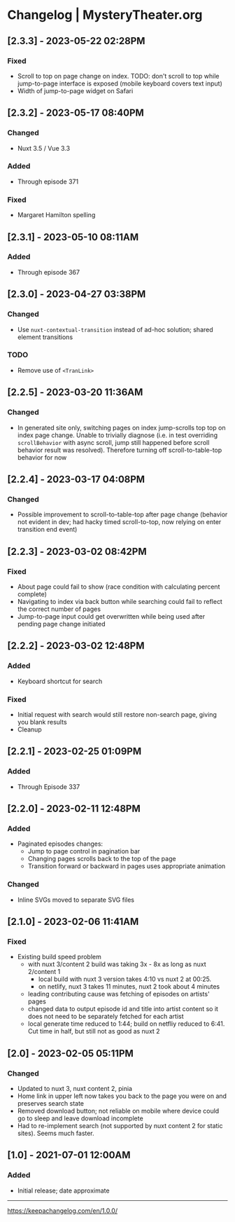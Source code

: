 # Changelog | MysteryTheater.org

## [2.3.3] - 2023-05-22 02:28PM

### Fixed

* Scroll to top on page change on index. TODO: don't scroll to top while jump-to-page interface is exposed (mobile keyboard covers text input)
* Width of jump-to-page widget on Safari

## [2.3.2] - 2023-05-17 08:40PM

### Changed

* Nuxt 3.5 / Vue 3.3

### Added

* Through episode 371

### Fixed

* Margaret Hamilton spelling

## [2.3.1] - 2023-05-10 08:11AM

### Added

* Through episode 367

## [2.3.0] - 2023-04-27 03:38PM

### Changed

* Use `nuxt-contextual-transition` instead of ad-hoc solution; shared element transitions

### TODO

* Remove use of `<TranLink>`

## [2.2.5] - 2023-03-20 11:36AM

### Changed

* In generated site only, switching pages on index jump-scrolls top top on index page change. Unable to trivially diagnose (i.e. in test overriding `scrollBehavior` with async scroll, jump still happened before scroll behavior result was resolved). Therefore turning off scroll-to-table-top behavior for now

## [2.2.4] - 2023-03-17 04:08PM

### Changed

* Possible improvement to scroll-to-table-top after page change (behavior not evident in dev; had hacky timed scroll-to-top, now relying on enter transition end event)

## [2.2.3] - 2023-03-02 08:42PM

### Fixed

* About page could fail to show (race condition with calculating percent complete)
* Navigating to index via back button while searching could fail to reflect the correct number of pages
* Jump-to-page input could get overwritten while being used after pending page change initiated

## [2.2.2] - 2023-03-02 12:48PM

### Added

* Keyboard shortcut for search

### Fixed

* Initial request with search would still restore non-search page, giving you blank results
* Cleanup

## [2.2.1] - 2023-02-25 01:09PM

### Added

* Through Episode 337

## [2.2.0] - 2023-02-11 12:48PM

### Added

* Paginated episodes changes:
  * Jump to page control in pagination bar
  * Changing pages scrolls back to the top of the page
  * Transition forward or backward in pages uses appropriate animation

### Changed

* Inline SVGs moved to separate SVG files

## [2.1.0] - 2023-02-06 11:41AM

### Fixed

* Existing build speed problem
  * with nuxt 3/content 2 build was taking 3x - 8x as long as nuxt 2/content 1
    * local build with nuxt 3 version takes 4:10 vs nuxt 2 at 00:25.
    * on netlify, nuxt 3 takes 11 minutes, nuxt 2 took about 4 minutes
  * leading contributing cause was fetching of episodes on artists' pages
  * changed data to output episode id and title into artist content so it does not need to be separately fetched for each artist
  * local generate time reduced to 1:44; build on netfliy reduced to 6:41. Cut time in half, but still not as good as nuxt 2

## [2.0] - 2023-02-05 05:11PM

### Changed

* Updated to nuxt 3, nuxt content 2, pinia
* Home link in upper left now takes you back to the page you were on and preserves search state
* Removed download button; not reliable on mobile where device could go to sleep and leave download incomplete
* Had to re-implement search (not supported by nuxt content 2 for static sites). Seems much faster.

## [1.0] - 2021-07-01 12:00AM

### Added

* Initial release; date approximate

---

https://keepachangelog.com/en/1.0.0/
